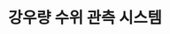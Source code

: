 ---
caption: #what displays in the portfolio grid:
  title: 강우량 수위 관측 시스템
  subtitle: ""
  thumbnail: assets/img/portfolio/01-thumbnail.gif
  
#what displays when the item is clicked:
title: 강우량 수위 관측 시스템
subtitle: ""
image: assets/img/portfolio/01-thumbnail.gif #main image, can be a link or a file in assets/img/portfolio
alt: 01-thumbnail

---